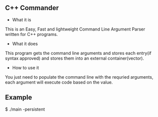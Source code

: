 ## C++ Commander

* What it is
  
This is an Easy, Fast and lightweight Command Line Argument Parser written for C++ programs.


* What it does

This program gets the command line arguments and stores each entry(if syntax approved) and stores them into an external container(vector).

* How to use it


You just need to populate the command line with the requried arguments, each argument will execute code based on the value.

## Example


$ ./main -persistent 
